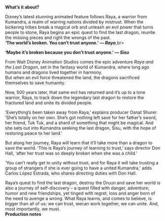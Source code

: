 **What’s it about?**

Disney’s latest stunning animated feature follows Raya, a warrior from Kumandra, a realm of warring nations divided by mistrust. When the bickering tribes break a magical orb and unleash an evil power that turns people to stone, Raya begins an epic quest to find the last dragon, reunite the missing pieces and right the wrongs of the past.<br>
**‘The world’s broken. You can’t trust anyone.’ _— Raya_**,br>

**‘Maybe it’s broken because you don’t trust anyone.’ _— Sisu_**<br>

From Walt Disney Animation Studios comes the epic adventure _Raya and the Last Dragon_, set in the fantasy world of Kumandra, where long ago  humans and dragons lived together in harmony.  
But when an evil force  threatened the land, the dragons sacrificed themselves to save humanity.

Now, 500 years later, that same evil has returned and it’s up to a lone warrior, Raya, to track down the legendary last dragon to restore the fractured land and unite its divided people.

‘Everything’s been taken away from Raya,’ explains producer Osnat Shurer. ‘She’s totally on her own. She’s got nothing left save for her father’s sword, her friend, Tuk Tuk, and a shard of something that might be magical. And she sets out into Kumandra seeking the last dragon, Sisu, with the hope of restoring peace to her land.’

But along her journey, Raya will learn that it’ll take more than a dragon to save the world. ‘This is Raya’s journey of learning to trust,’ says director Don Hall, ‘after her trust was so deeply broken when she was a child.’

‘You can’t really get to unity without trust, and for Raya it will take trusting a group of strangers if she is ever going to have a united Kumandra,’ adds Carlos López Estrada, who shares directing duties with Don Hall.

Raya’s quest to find the last dragon, destroy the Druun and save her world is also a journey of self-discovery – a quest filled with danger, adventure, humor and new friendships, yet tinged with regret, loss and anger born of the need to avenge a wrong. What Raya learns, and comes to believe, is bigger than all of us: we can trust, wecan work together, we can unite. And, most importantly, we must.<br>
**Production notes**
<!--stackedit_data:
eyJoaXN0b3J5IjpbLTEzOTM0NTMxMjNdfQ==
-->
